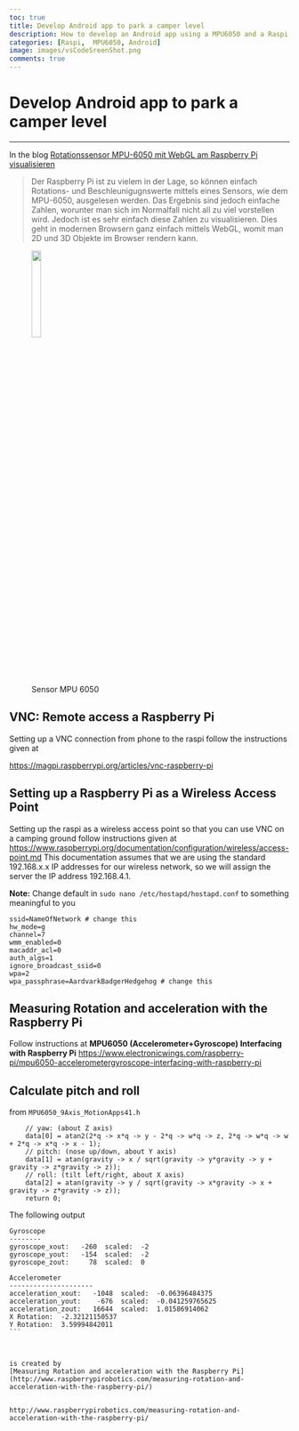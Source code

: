 ```yaml
---
toc: true
title: Develop Android app to park a camper level
description: How to develop an Android app using a MPU6050 and a Raspi to help parking a camper level
categories: [Raspi,  MPU6050, Android]
image: images/vsCodeSreenShot.png
comments: true
---
```

# Develop Android app to park a camper level


--- 

In the blog [Rotationssensor MPU-6050 mit WebGL am Raspberry Pi visualisieren](https://tutorials-raspberrypi.de/raspberry-pi-mpu-6050-rotationssensor-webgl-nodejs-server/)
>Der Raspberry Pi ist zu vielem in der Lage, so können einfach Rotations- und Beschleunigugnswerte mittels eines Sensors, wie dem MPU-6050, ausgelesen werden. Das Ergebnis sind jedoch einfache Zahlen, worunter man sich im Normalfall nicht all zu viel vorstellen wird. Jedoch ist es sehr einfach diese Zahlen zu visualisieren. Dies geht in modernen Browsern ganz einfach mittels WebGL, womit man 2D und 3D Objekte im Browser rendern kann.

 <figure>
  <img src="images/MpuWiringRapsi.png" width="20%" height="20%" class="center">
  <figcaption>Sensor MPU 6050</figcaption>
</figure> 


## VNC: Remote access a Raspberry Pi

Setting up a VNC connection from phone to the raspi follow the instructions given at

https://magpi.raspberrypi.org/articles/vnc-raspberry-pi



## Setting up a Raspberry Pi as a Wireless Access Point

Setting up the raspi as a wireless access point so that you can use VNC on a camping ground follow instructions given at https://www.raspberrypi.org/documentation/configuration/wireless/access-point.md 
This documentation assumes that we are using the standard 192.168.x.x IP addresses for our wireless network, so we will assign the server the IP address 192.168.4.1. 

**Note:** Change default in `sudo nano /etc/hostapd/hostapd.conf` to something meaningful to you

```
ssid=NameOfNetwork # change this
hw_mode=g
channel=7
wmm_enabled=0
macaddr_acl=0
auth_algs=1
ignore_broadcast_ssid=0
wpa=2
wpa_passphrase=AardvarkBadgerHedgehog # change this
```

## Measuring Rotation and acceleration with the Raspberry Pi

Follow instructions at **MPU6050 (Accelerometer+Gyroscope) Interfacing with Raspberry Pi** https://www.electronicwings.com/raspberry-pi/mpu6050-accelerometergyroscope-interfacing-with-raspberry-pi

## Calculate pitch and roll

from `MPU6050_9Axis_MotionApps41.h`
```uint8_t MPU6050::dmpGetYawPitchRoll(float *data, Quaternion *q, VectorFloat *gravity) {
    // yaw: (about Z axis)
    data[0] = atan2(2*q -> x*q -> y - 2*q -> w*q -> z, 2*q -> w*q -> w + 2*q -> x*q -> x - 1);
    // pitch: (nose up/down, about Y axis)
    data[1] = atan(gravity -> x / sqrt(gravity -> y*gravity -> y + gravity -> z*gravity -> z));
    // roll: (tilt left/right, about X axis)
    data[2] = atan(gravity -> y / sqrt(gravity -> x*gravity -> x + gravity -> z*gravity -> z));
    return 0;
```
The following output 
````
Gyroscope
--------
gyroscope_xout:   -260  scaled:  -2
gyroscope_yout:   -154  scaled:  -2
gyroscope_zout:     78  scaled:  0

Accelerometer
---------------------
acceleration_xout:   -1048  scaled:  -0.06396484375
acceleration_yout:    -676  scaled:  -0.041259765625
acceleration_zout:   16644  scaled:  1.01586914062
X Rotation:  -2.32121150537
Y Rotation:  3.59994842011
```



is created by   
[Measuring Rotation and acceleration with the Raspberry Pi](http://www.raspberrypirobotics.com/measuring-rotation-and-acceleration-with-the-raspberry-pi/)  


http://www.raspberrypirobotics.com/measuring-rotation-and-acceleration-with-the-raspberry-pi/ 